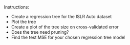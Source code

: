 Instructions:
* Create a regression tree for the ISLR Auto dataset
* Plot the tree
* Create a plot of the tree size on cross-validated error
* Does the tree need pruning?
* Find the test MSE for your chosen regression tree model